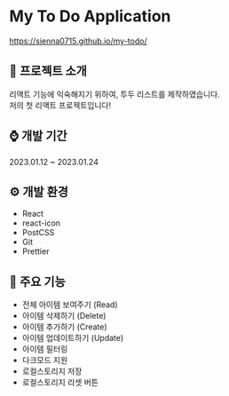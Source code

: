 # My To Do Application
https://sienna0715.github.io/my-todo/

## 👋 프로젝트 소개
리액트 기능에 익숙해지기 위하여, 투두 리스트를 제작하였습니다.<br/>
저의 첫 리액트 프로젝트입니다!

## ⌚️ 개발 기간
2023.01.12 ~ 2023.01.24

## ⚙️ 개발 환경
- React
- react-icon
- PostCSS
- Git
- Prettier

## 🤠 주요 기능
- 전체 아이템 보여주기 (Read)
- 아이템 삭제하기 (Delete)
- 아이템 추가하기 (Create)
- 아이템 업데이트하기 (Update)
- 아이템 필터링
- 다크모드 지원
- 로컬스토리지 저장
- 로컬스토리지 리셋 버튼
